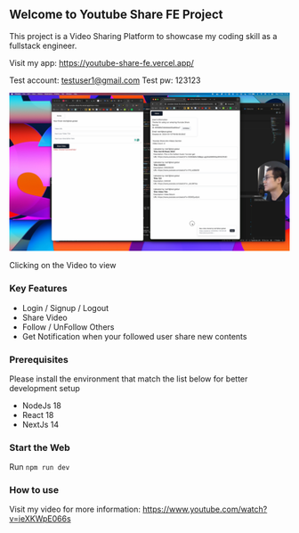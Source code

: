 ## Welcome to Youtube Share FE Project

This project is a Video Sharing Platform to showcase my coding skill as a fullstack engineer.

Visit my app: <https://youtube-share-fe.vercel.app/>

Test account: <testuser1@gmail.com>
Test pw: 123123

[![Video Introduce and showcase the Project](/demo.jpeg)](https://www.youtube.com/watch?v=ieXKWpE066s 'Video Introduce and showcase the Project')

Clicking on the Video to view

### Key Features

- Login / Signup / Logout
- Share Video
- Follow / UnFollow Others
- Get Notification when your followed user share new contents

### Prerequisites

Please install the environment that match the list below for better development setup

- NodeJs 18
- React 18
- NextJs 14

### Start the Web

Run `npm run dev`

### How to use

Visit my video for more information: <https://www.youtube.com/watch?v=ieXKWpE066s>

